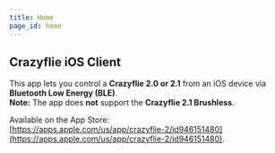 ```yaml
---
title: Home
page_id: home
---
```


## Crazyflie iOS Client

This app lets you control a **Crazyflie 2.0 or 2.1** from an iOS device via **Bluetooth Low Energy (BLE)**.  
**Note:** The app does **not** support the **Crazyflie 2.1 Brushless**.

Available on the App Store:  
[https://apps.apple.com/us/app/crazyflie-2/id946151480](https://apps.apple.com/us/app/crazyflie-2/id946151480).
